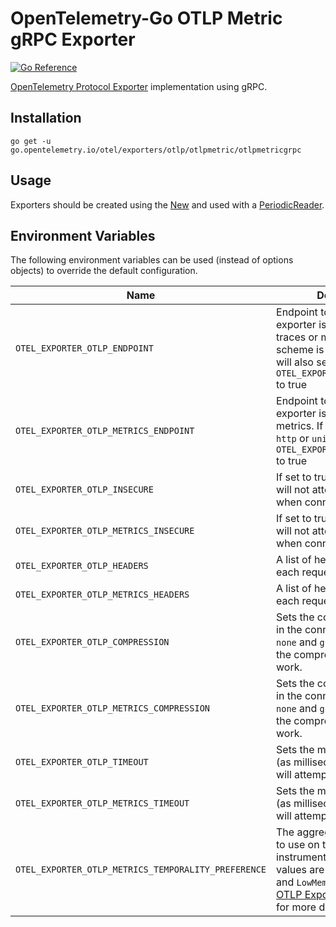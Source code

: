 # OpenTelemetry-Go OTLP Metric gRPC Exporter

[![Go Reference](https://pkg.go.dev/badge/go.opentelemetry.io/otel/exporters/otlp/otlpmetric/otlpmetricgrpc.svg)](https://pkg.go.dev/go.opentelemetry.io/otel/exporters/otlp/otlpmetric/otlpmetricgrpc)

[OpenTelemetry Protocol Exporter](https://github.com/open-telemetry/opentelemetry-specification/blob/v1.20.0/specification/protocol/exporter.md) implementation using gRPC.

## Installation

```
go get -u go.opentelemetry.io/otel/exporters/otlp/otlpmetric/otlpmetricgrpc
```

## Usage

Exporters should be created using the [New](https://pkg.go.dev/go.opentelemetry.io/otel/exporters/otlp/otlpmetric/otlpmetricgrpc#New) and used with a [PeriodicReader].

## Environment Variables

The following environment variables can be used (instead of options objects) to override the default configuration.

| Name | Description | Default | Override with |
|------|-------------|---------|---------------|
| `OTEL_EXPORTER_OTLP_ENDPOINT` | Endpoint to which the exporter is going to send traces or metrics. If the scheme is `http` or `unix` this will also set `OTEL_EXPORTER_OTLP_INSECURE` to true | `http://localhost:4317` | `OTEL_EXPORTER_OTLP_METRICS_ENDPOINT`, [WithEndpoint()] |
| `OTEL_EXPORTER_OTLP_METRICS_ENDPOINT` | Endpoint to which the exporter is going to send metrics. If the scheme is `http` or `unix` this will also set `OTEL_EXPORTER_OTLP_INSECURE` to true | `http://localhost:4317` | [WithEndpoint()] |
| `OTEL_EXPORTER_OTLP_INSECURE` | If set to true the connection will not attempt to use TLS when connecting | `false` | `OTEL_EXPORTER_OTLP_METRICS_INSECURE`, [WithInsecure()] |
| `OTEL_EXPORTER_OTLP_METRICS_INSECURE` | If set to true the connection will not attempt to use TLS when connecting | `false` | [WithInsecure()] |
| `OTEL_EXPORTER_OTLP_HEADERS` | A list of headers to send with each request | none | `OTEL_EXPORTER_OTLP_METRICS_HEADERS`, [WithHeaders()] |
| `OTEL_EXPORTER_OTLP_METRICS_HEADERS` | A list of headers to send with each request | none | [WithHeaders()] |
| `OTEL_EXPORTER_OTLP_COMPRESSION` | Sets the compressions used in the connection. Supports `none` and `gzip`.  Must import the compressor for gzip to work. | none | `OTEL_EXPORTER_OTLP_METRICS_COMPRESSION`, [WithCompressor()] |
| `OTEL_EXPORTER_OTLP_METRICS_COMPRESSION` | Sets the compressions used in the connection. Supports `none` and `gzip`.  Must import the compressor for gzip to work. | none | [WithCompressor()] |
| `OTEL_EXPORTER_OTLP_TIMEOUT` | Sets the max amount of time (as milliseconds) an Exporter will attempt an export | `10000` | `OTEL_EXPORTER_OTLP_METRICS_TIMEOUT`, [WithTimeout()] |
| `OTEL_EXPORTER_OTLP_METRICS_TIMEOUT` | Sets the max amount of time (as milliseconds) an Exporter will attempt an export | `10000` | [WithTimeout()] |
| `OTEL_EXPORTER_OTLP_METRICS_TEMPORALITY_PREFERENCE` | The aggregation temporality to use on the basis of instrument kind. Available values are `Cumulative`, `Delta`, and `LowMemory`.  See [The OTLP Exporter Specification] for more details | `Cumulative` | [WithTemporalitySelector()] |

[PeriodicReader]: https://pkg.go.dev/go.opentelemetry.io/otel/sdk/metric#NewPeriodicReader
[WithEndpoint()]: https://pkg.go.dev/go.opentelemetry.io/otel/exporters/otlp/otlpmetric/otlpmetricgrpc#WithEndpoint
[WithInsecure()]: https://pkg.go.dev/go.opentelemetry.io/otel/exporters/otlp/otlpmetric/otlpmetricgrpc#WithInsecure
[WithHeaders()]: https://pkg.go.dev/go.opentelemetry.io/otel/exporters/otlp/otlpmetric/otlpmetricgrpc#WithHeaders
[WithCompressor()]: https://pkg.go.dev/go.opentelemetry.io/otel/exporters/otlp/otlpmetric/otlpmetricgrpc#WithCompressor
[WithTimeout()]: https://pkg.go.dev/go.opentelemetry.io/otel/exporters/otlp/otlpmetric/otlpmetricgrpc#WithTimeout
[The OTLP Exporter Specification]: https://github.com/open-telemetry/opentelemetry-specification/blob/main/specification/metrics/sdk_exporters/otlp.md#additional-configuration
[WithTemporalitySelector()]: https://pkg.go.dev/go.opentelemetry.io/otel/exporters/otlp/otlpmetric/otlpmetricgrpc#WithTemporalitySelector
